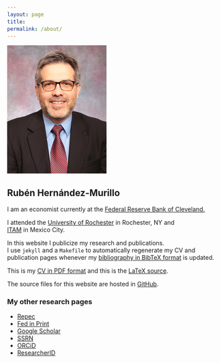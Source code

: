 ```yaml
---
layout: page
title: 
permalink: /about/
---
```


  <div class="col-md-2">
      <img  src="/assets/img/hernandez-murillo-280.jpg"  height="300px">
  </div>
  <div class="col-md-2"></div>
  <div class="col-md-8">
  <h2 >Rubén Hernández-Murillo</h2>
 
  I am an economist currently at the [Federal Reserve Bank of  Cleveland.](http://www.clevelandfed.org)

  I attended the [University of Rochester](http://www.econ.rochester.edu) in Rochester, NY and  
  [ITAM](http://economia.itam.mx/es) in Mexico City.

  In this website I publicize my research and publications.  
  I use `jekyll` and a `Makefile` to automatically regenerate my CV and publication pages whenever my [bibliography  in BibTeX format](https://raw.github.com/rubenhm/rubenhm.github.io/source/assets/bibliography/bibliography.bib) is updated. 

  This is my [CV in PDF format](https://raw.github.com/rubenhm/rubenhm.github.io/source/assets/docs/Ruben_Hernandez-Murillo-cv.pdf) and this is the [LaTeX source](https://raw.github.com/rubenhm/rubenhm.github.io/source/assets/docs/Ruben_Hernandez-Murillo-cv.tex).

  The source files for this website are hosted in [GitHub](https://github.com/rubenhm/rubenhm.github.io/tree/source).
  
  <h3>My other research pages</h3>

  + [Repec](https://ideas.repec.org/e/phe35.html)
  + [Fed in Print](https://fedinprint.org/search?facets[]=authors_literal_array:Hernandez-Murillo%2C+Ruben)
  + [Google Scholar](https://scholar.google.com/citations?user=ONu4SBcAAAAJ&hl=en)
  + [SSRN](https://papers.ssrn.com/sol3/cf_dev/AbsByAuth.cfm?per_id=341818)
  + [ORCiD](https://orcid.org/0000-0001-6474-9510)
  + [ResearcherID](https://www.researcherid.com/rid/P-4834-2018)

  </div>


  
  

